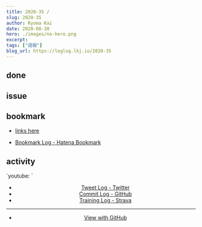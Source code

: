 ```yaml
---
title: 2020-35 / 
slug: 2020-35
author: Ryoma Kai
date: 2020-08-30
hero: ./images/no-hero.png
excerpt: 
tags: ["週報"]
blog_url: https://leglog.lkj.io/2020-35
---
```


<!--greeting here-->

## done

### 

## issue

### 

## bookmark

- [links here]()


- [Bookmark Log - Hatena Bookmark](https://b.hatena.ne.jp/Ryo_K/bookmark)

## activity

<Tweet tweetLink="" align="center" />
<Instagram instagramId="" />
`youtube: `

- [Tweet Log - Twitter](https://twitter.com/search?q=(from%3Alegnoh)%20until%3A2020-08-30%20since%3A2020-08-24%20-filter%3Areplies&src=typed_query)
- [Commit Log - GitHub](https://github.com/legnoh?tab=overview&from=2020-08-24&to=2020-08-30)
- [Training Log - Strava](https://www.strava.com/athletes/47349424/training/log)

----

- [View with GitHub](https://github.com/legnoh/leglog/blob/master/content/posts/202x/2020/35/index.md)
